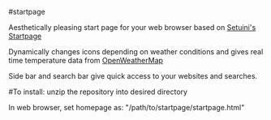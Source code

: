#startpage

Aesthetically pleasing start page for your web browser based on [Setuini's Startpage](http://setuini.deviantart.com/art/Startpage-447948489)

Dynamically changes icons depending on weather conditions and gives real time temperature data from [OpenWeatherMap](http://www.openweathermap.org)

Side bar and search bar give quick access to your websites and searches.

#To install:
unzip the repository into desired directory

In web browser, set homepage as: "/path/to/startpage/startpage.html"
